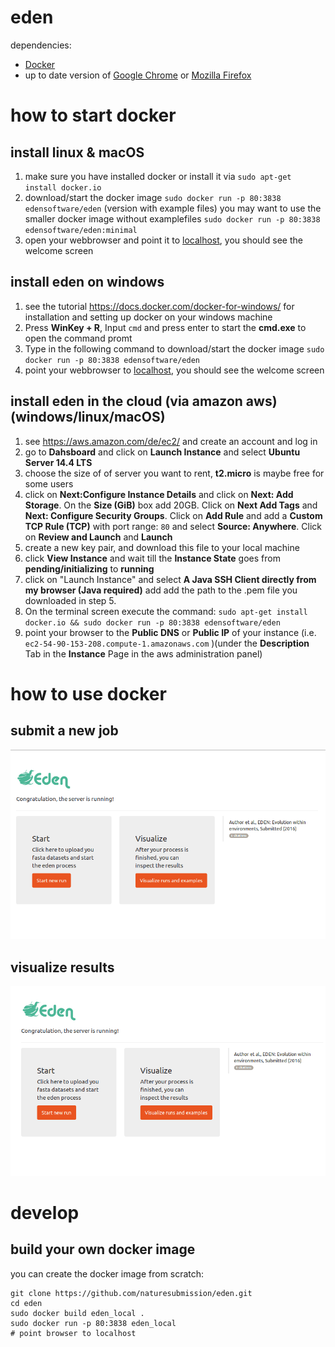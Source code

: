 # eden
dependencies: 
- [Docker](https://github.com/docker/docker)
- up to date version of [Google Chrome](https://www.google.de/chrome/browser/desktop/) or [Mozilla Firefox](https://www.mozilla.org/de/firefox/new/)

# how to start docker
## install linux & macOS
1. make sure you have installed docker or install it via `sudo apt-get install docker.io`
2. download/start the docker image `sudo docker run -p 80:3838 edensoftware/eden` (version with example files) you may want to use the smaller docker image without examplefiles `sudo docker run -p 80:3838 edensoftware/eden:minimal` 
4. open your webbrowser and point it to [localhost](localhost), you should see the welcome screen

## install eden on windows
1. see the tutorial https://docs.docker.com/docker-for-windows/ for installation and setting up docker on your windows machine
2. Press **WinKey + R**, Input `cmd` and press enter to start the **cmd.exe** to open the command promt
3. Type in the following command to download/start the docker image `sudo docker run -p 80:3838 edensoftware/eden` 
4. point your webbrowser to [localhost](localhost), you should see the welcome screen

## install eden in the cloud (via amazon aws) (windows/linux/macOS)
1. see https://aws.amazon.com/de/ec2/ and create an account and log in
2. go to **Dahsboard** and click on **Launch Instance** and select **Ubuntu Server 14.4 LTS**
3. choose the size of of server you want to rent, **t2.micro** is maybe free for some users
4. click on **Next:Configure Instance Details** and click on **Next: Add Storage**. On the **Size (GiB)** box add 20GB. Click on **Next Add Tags** and **Next: Configure Security Groups**. Click on **Add Rule** and add a **Custom TCP Rule (TCP)** with port range: `80` and select **Source: Anywhere**. Click on **Review and Launch** and **Launch**
5. create a new key pair, and download this file to your local machine
6. click **View Instance** and wait till the **Instance State** goes from **pending/initializing** to **running**
7. click on "Launch Instance" and select **A Java SSH Client directly from my browser (Java required)** add add the path to the .pem file you downloaded in step 5. 
10. On the terminal screen execute the command: `sudo apt-get install docker.io && sudo docker run -p 80:3838 edensoftware/eden`
11. point your browser to the **Public DNS** or **Public IP** of your instance (i.e. `ec2-54-90-153-208.compute-1.amazonaws.com` )(under the **Description** Tab in the **Instance** Page in the aws administration panel)

# how to use docker
## submit a new job
![submit a new job](start.gif "submit a new job")

## visualize results
![visualize results](samples.gif "visualize results")

# develop
## build your own docker image

you can create the docker image from scratch:

```
git clone https://github.com/naturesubmission/eden.git
cd eden
sudo docker build eden_local .
sudo docker run -p 80:3838 eden_local
# point browser to localhost
```

